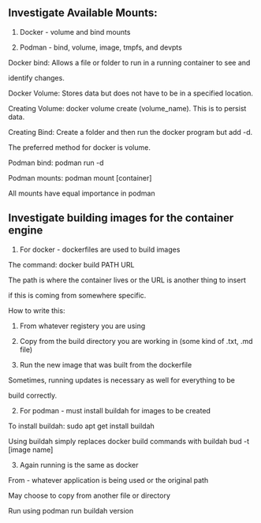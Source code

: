 ## Investigate Available Mounts: 

1. Docker - volume and bind mounts

2. Podman - bind, volume, image, tmpfs, and devpts   

Docker bind: Allows a file or folder to run in a running container to see and

identify changes. 

Docker Volume: Stores data but does not have to be in a specified location. 

Creating Volume: docker volume create (volume_name). This is to persist data. 

Creating Bind: Create a folder and then run the docker program but add -d\.

The preferred method for docker is volume.

Podman bind: podman run -d 

Podman mounts: podman mount [container] 

All mounts have equal importance in podman

## Investigate building images for the container engine

1. For docker - dockerfiles are used to build images 

The command: docker build PATH URL

The path is where the container lives or the URL is another thing to insert

if this is coming from somewhere specific. 

How to write this: 

1. From whatever registery you are using

2. Copy from the build directory you are working in (some kind of .txt, .md file)

3. Run the new image that was built from the dockerfile 

Sometimes, running updates is necessary as well for everything to be

build correctly.

2. For podman - must install buildah for images to be created 

To install buildah: sudo apt get install buildah

Using buildah simply replaces docker build commands with buildah bud -t [image name]

3. Again running is the same as docker 

From - whatever application is being used or the original path 

May choose to copy from another file or directory

Run using podman run buildah version  
